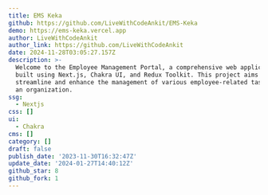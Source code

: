 ```yaml
---
title: EMS Keka
github: https://github.com/LiveWithCodeAnkit/EMS-Keka
demo: https://ems-keka.vercel.app
author: LiveWithCodeAnkit
author_link: https://github.com/LiveWithCodeAnkit
date: 2024-11-28T03:05:27.157Z
description: >-
  Welcome to the Employee Management Portal, a comprehensive web application
  built using Next.js, Chakra UI, and Redux Toolkit. This project aims to
  streamline and enhance the management of various employee-related tasks within
  an organization.
ssg:
  - Nextjs
css: []
ui:
  - Chakra
cms: []
category: []
draft: false
publish_date: '2023-11-30T16:32:47Z'
update_date: '2024-01-27T14:40:12Z'
github_star: 8
github_fork: 1
---
```

